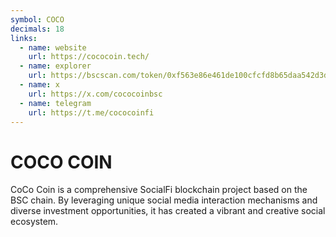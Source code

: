 ```yaml
---
symbol: COCO
decimals: 18
links:
  - name: website
    url: https://cococoin.tech/
  - name: explorer
    url: https://bscscan.com/token/0xf563e86e461de100cfcfd8b65daa542d3d4b0550
  - name: x
    url: https://x.com/cococoinbsc
  - name: telegram
    url: https://t.me/cococoinfi
---
```


# COCO COIN

CoCo Coin is a comprehensive SocialFi blockchain project based on the BSC chain. By leveraging unique social media interaction mechanisms and diverse investment opportunities, it has created a vibrant and creative social ecosystem.
